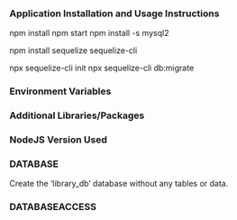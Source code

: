 

### Application Installation and Usage Instructions
npm install
npm start
npm install -s mysql2


npm install sequelize sequelize-cli

npx sequelize-cli init
npx sequelize-cli db:migrate

### Environment Variables


### Additional Libraries/Packages


### NodeJS Version Used


### DATABASE

Create the ‘library_db’ database without any tables or data.

### DATABASEACCESS

